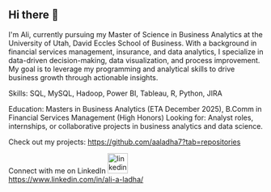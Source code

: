 ## Hi there 👋

I'm Ali, currently pursuing my Master of Science in Business Analytics at the University of Utah, David Eccles School of Business. With a background in financial services management, insurance, and data analytics, I specialize in data-driven decision-making, data visualization, and process improvement. My goal is to leverage my programming and analytical skills to drive business growth through actionable insights.

Skills: SQL, MySQL, Hadoop, Power BI, Tableau, R, Python, JIRA

Education: Masters in Business Analytics (ETA December 2025), B.Comm in Financial Services Management (High Honors)
Looking for: Analyst roles, internships, or collaborative projects in business analytics and data science.

Check out my projects: https://github.com/aaladha7?tab=repositories


Connect with me on LinkedIn
[<img src='https://cdn.jsdelivr.net/npm/simple-icons@3.0.1/icons/linkedin.svg' alt='linkedin' height='40'>](https://www.linkedin.com/in/ali-a-ladha/)  
https://www.linkedin.com/in/ali-a-ladha/


<!--
**aaladha7/aaladha7** is a ✨ _special_ ✨ repository because its `README.md` (this file) appears on your GitHub profile.

Here are some ideas to get you started:

- 🔭 I’m currently working on ...
- 🌱 I’m currently learning ...
- 👯 I’m looking to collaborate on ...
- 🤔 I’m looking for help with ...
- 💬 Ask me about ...
- 📫 How to reach me: ...
- 😄 Pronouns: ...
- ⚡ Fun fact: ...
-->
